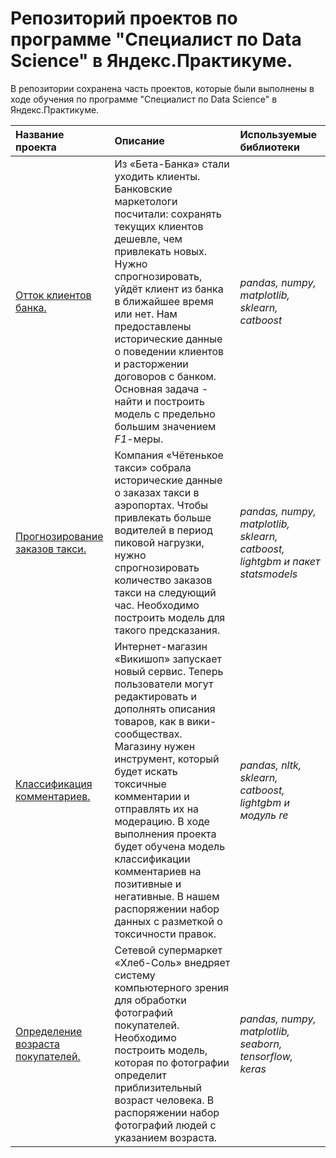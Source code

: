 # Репозиторий проектов по программе "Специалист по Data Science" в Яндекс.Практикуме.

В репозитории сохранена часть проектов, которые были выполнены в ходе обучения по программе "Специалист по Data Science" в Яндекс.Практикуме.

| Название проекта | Описание | Используемые библиотеки | 
| :---------------------- | :---------------------- | :---------------------- |
| [Отток клиентов банка.](Classification) | Из «Бета-Банка» стали уходить клиенты. Банковские маркетологи посчитали: сохранять текущих клиентов дешевле, чем привлекать новых. Нужно спрогнозировать, уйдёт клиент из банка в ближайшее время или нет. Нам предоставлены исторические данные о поведении клиентов и расторжении договоров с банком. Основная задача - найти и построить модель с предельно большим значением *F1*-меры. | *pandas, numpy, matplotlib, sklearn, catboost* |
| [Прогнозирование заказов такси.](TimeSeries) | Компания «Чётенькое такси» собрала исторические данные о заказах такси в аэропортах. Чтобы привлекать больше водителей в период пиковой нагрузки, нужно спрогнозировать количество заказов такси на следующий час. Необходимо построить модель для такого предсказания. | *pandas, numpy, matplotlib, sklearn, catboost, lightgbm и пакет statsmodels* |
| [Классификация комментариев.](TextML) | Интернет-магазин «Викишоп» запускает новый сервис. Теперь пользователи могут редактировать и дополнять описания товаров, как в вики-сообществах. Магазину нужен инструмент, который будет искать токсичные комментарии и отправлять их на модерацию. В ходе выполнения проекта будет обучена модель классификации комментариев на позитивные и негативные. В нашем распоряжении набор данных с разметкой о токсичности правок. | *pandas, nltk, sklearn, catboost, lightgbm и модуль re* |
| [Определение возраста покупателей.](ComputerVision) | Сетевой супермаркет «Хлеб-Соль» внедряет систему компьютерного зрения для обработки фотографий покупателей. Необходимо построить модель, которая по фотографии определит приблизительный возраст человека. В распоряжении набор фотографий людей с указанием возраста. | *pandas, numpy, matplotlib, seaborn, tensorflow, keras* |
